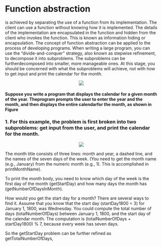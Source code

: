 # Function abstraction 
is achieved by separating the use of a function from its implementation. The client can use a function without knowing how it is implemented. The details of the implementation are encapsulated in the function and hidden from the client who invokes the function. This is known as information hiding or encapsulation. The concept of function abstraction can be applied to the process of developing programs.
When writing a large program, you can use the “divide-and-conquer” strategy, also known as stepwise refinement, to decompose it into subproblems. The subproblems can be furtherdecomposed into smaller, more manageable ones. At this stage, you should be concerned with what the subproblems will achieve, not with how to get input and print the calendar for the month.

<p align="center">
  <img src="https://user-images.githubusercontent.com/77514315/160249528-05361ce5-2570-4704-9bb8-32143bf94fc0.png">
</p>

#### Suppose you write a program that displays the calendar for a given month of the year. Theprogram prompts the user to enter the year and the month, and then displays the entire calendarfor the month, as shown in Figure

### 1. For this example, the problem is first broken into two subproblems: get input from the user, and print the calendar for the month.

<p align="center">
  <img src="https://user-images.githubusercontent.com/77514315/160249788-01d0f01f-9112-47b7-b441-8f1483011252.png">
</p>

The month title consists of three lines: month and year, a dashed line, and the names of the seven days of the week. (You need to get the month name (e.g., January) from the numeric month (e.g., 1). This is accomplished in printMonthName). 
  
To print the month body, you need to know which day of the week is the first day of the month (getStartDay) and how many days the month has (getNumberOfDaysInMonth).

How would you get the start day for a month? There are several ways to find it. Assume that you know that the start day (startDay1800 = 3) for January 1, 1800, was Wednesday. You could compute the total number of days (totalNumberOfDays) between January 1, 1800, and the start day of the calendar month. The computation is (totalNumberOfDays + startDay1800) % 7, because every week has seven days.

So the getStartDay problem can be further refined as getTotalNumberOfDays,
